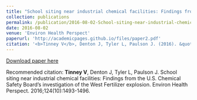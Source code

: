 ```yaml
---
title: "School siting near industrial chemical facilities: Findings from the U.S. Chemical Safety Board’s investigation of the West Fertilizer explosion"
collection: publications
permalink: /publication/2016-08-02-School-siting-near-industrial-chemical-facilities:-Findings-from-the-U.S.-Chemical-Safety-Board’s-investigation-of-the-West-Fertilizer-explosion
date: 2016-08-02
venue: 'Environ Health Perspect'
paperurl: 'http://academicpages.github.io/files/paper2.pdf'
citation: '<b>Tinney V</b>, Denton J, Tyler L, Paulson J. (2016). &quot;School siting near industrial chemical facilities: Findings from the U.S. Chemical Safety Board’s investigation of the West Fertilizer explosion.&quot; <i>Environ Health Perspect</i>. 124(10):1493-1496.'
---
```

[Download paper here](https://www.ncbi.nlm.nih.gov/pmc/articles/PMC5047761/)

Recommended citation: **Tinney V**, Denton J, Tyler L, Paulson J. School siting near industrial chemical facilities: Findings from the U.S. Chemical Safety Board’s investigation of the West Fertilizer explosion. Environ Health Perspect. 2016;124(10):1493-1496.
